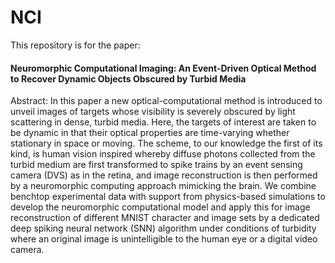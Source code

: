 # NCI
This repository is for the paper:
#### Neuromorphic Computational Imaging: An Event-Driven Optical Method to Recover Dynamic Objects Obscured by Turbid Media

Abstract: In this paper a new optical-computational method is introduced to unveil images of targets whose visibility is severely obscured by light scattering in dense, turbid media. Here, the targets of interest are taken to be dynamic in that their optical properties are time-varying whether stationary in space or moving. The scheme, to our knowledge the first of its kind, is human vision inspired whereby diffuse photons collected from the turbid medium are first transformed to spike trains by an event sensing camera (DVS) as in the retina, and image reconstruction is then performed by a neuromorphic computing approach mimicking the brain. We combine benchtop experimental data with support from physics-based simulations to develop the neuromorphic computational model and apply this for image reconstruction of different MNIST character and image sets by a dedicated deep spiking neural network (SNN) algorithm under conditions of turbidity where an original image is unintelligible to the human eye or a digital video camera.

